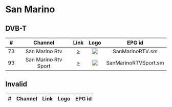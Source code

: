 <h1>San Marino</h1>

<h2>DVB-T</h2>

| #   | Channel        | Link  | Logo | EPG id |
|:---:|:--------------:|:-----:|:----:|:------:|
| 73  | San Marino Rtv | [>](https://d2hrvno5bw6tg2.cloudfront.net/smrtv-ch01/_definst_/smil:ch-01.smil/chunklist_b2192000_slita.m3u8) | <img height="20" src="https://i.imgur.com/lJpOlLv.png"/> | SanMarinoRTV.sm |
| 93  | San Marino Rtv Sport | [>](https://d2hrvno5bw6tg2.cloudfront.net/smrtv-ch02/_definst_/smil:ch-02.smil/chunklist_b1692000_slita.m3u8) | <img height="20" src="https://i.imgur.com/PGm944g.png"/> | SanMarinoRTVSport.sm |

<h2>Invalid</h2>

| #   | Channel        | Link  | Logo | EPG id |
|:---:|:--------------:|:-----:|:----:|:------:|

